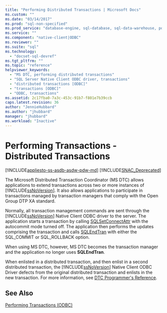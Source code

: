 ```yaml
---
title: "Performing Distributed Transactions | Microsoft Docs"
ms.custom: ""
ms.date: "03/14/2017"
ms.prod: "sql-non-specified"
ms.prod_service: "database-engine, sql-database, sql-data-warehouse, pdw"
ms.service: ""
ms.component: "native-client|ODBC"
ms.reviewer: ""
ms.suite: "sql"
ms.technology: 
  - "docset-sql-devref"
ms.tgt_pltfrm: ""
ms.topic: "reference"
helpviewer_keywords: 
  - "MS DTC, performing distributed transactions"
  - "SQL Server Native Client ODBC driver, transactions"
  - "distributed transactions [ODBC]"
  - "transactions [ODBC]"
  - "ODBC, transactions"
ms.assetid: 2c17fba0-7a3c-453c-91b7-f801e7b39ccb
caps.latest.revision: 36
author: "JennieHubbard"
ms.author: "jhubbard"
manager: "jhubbard"
ms.workload: "Inactive"
---
```

# Performing Transactions - Distributed Transactions
[!INCLUDE[appliesto-ss-asdb-asdw-pdw-md](../../../includes/appliesto-ss-asdb-asdw-pdw-md.md)]
[!INCLUDE[SNAC_Deprecated](../../../includes/snac-deprecated.md)]

  The Microsoft Distributed Transaction Coordinator (MS DTC) allows applications to extend transactions across two or more instances of [!INCLUDE[ssNoVersion](../../../includes/ssnoversion-md.md)]. It also allows applications to participate in transactions managed by transaction managers that comply with the Open Group DTP XA standard.  
  
 Normally, all transaction management commands are sent through the [!INCLUDE[ssNoVersion](../../../includes/ssnoversion-md.md)] Native Client ODBC driver to the server. The application starts a transaction by calling [SQLSetConnectAttr](../../../relational-databases/native-client-odbc-api/sqlsetconnectattr.md) with the autocommit mode turned off. The application then performs the updates comprising the transaction and calls [SQLEndTran](../../../relational-databases/native-client-odbc-api/sqlendtran.md) with either the SQL_COMMIT or SQL_ROLLBACK option.  
  
 When using MS DTC, however, MS DTC becomes the transaction manager and the application no longer uses **SQLEndTran**.  
  
 When enlisted in a distributed transaction, and then enlist in a second distributed transaction, the [!INCLUDE[ssNoVersion](../../../includes/ssnoversion-md.md)] Native Client ODBC Driver defects from the original distributed transaction and enlists in the new transaction. For more information, see [DTC Programmer's Reference](http://msdn.microsoft.com/library/ms686108\(VS.85\).aspx).  
  
## See Also  
 [Performing Transactions &#40;ODBC&#41;](http://msdn.microsoft.com/library/f431191a-5762-4f0b-85bb-ac99aff29724)  
  
  

